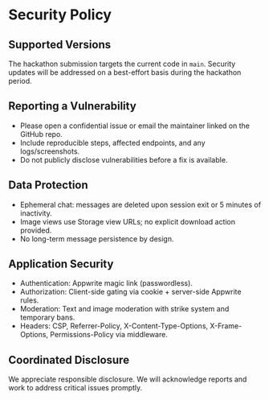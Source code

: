 # Security Policy

## Supported Versions

The hackathon submission targets the current code in `main`. Security updates will be addressed on a best-effort basis during the hackathon period.

## Reporting a Vulnerability

- Please open a confidential issue or email the maintainer linked on the GitHub repo.
- Include reproducible steps, affected endpoints, and any logs/screenshots.
- Do not publicly disclose vulnerabilities before a fix is available.

## Data Protection

- Ephemeral chat: messages are deleted upon session exit or 5 minutes of inactivity.
- Image views use Storage view URLs; no explicit download action provided.
- No long-term message persistence by design.

## Application Security

- Authentication: Appwrite magic link (passwordless).
- Authorization: Client-side gating via cookie + server-side Appwrite rules.
- Moderation: Text and image moderation with strike system and temporary bans.
- Headers: CSP, Referrer-Policy, X-Content-Type-Options, X-Frame-Options, Permissions-Policy via middleware.

## Coordinated Disclosure

We appreciate responsible disclosure. We will acknowledge reports and work to address critical issues promptly.
